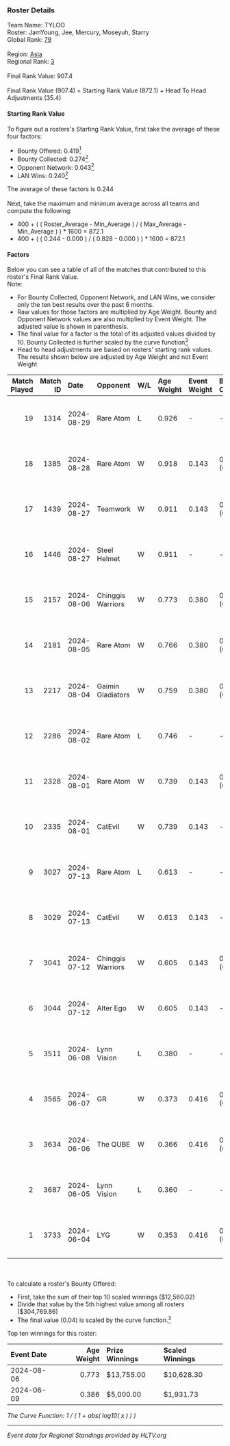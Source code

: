 ### Roster Details<br />
Team Name: TYLOO<br />
Roster: JamYoung, Jee, Mercury, Moseyuh, Starry<br />
Global Rank: [79](../../standings_global_2024_10_09.md)<br />
<br />
Region: [Asia]( ../../standings_asia_2024_10_09.md)<br />
Regional Rank: [3]( ../../standings_asia_2024_10_09.md)<br />
<br />
Final Rank Value:  907.4<br />
<br />
Final Rank Value (907.4) = Starting Rank Value (872.1) + Head To Head Adjustments (35.4)<br />

#### Starting Rank Value<br />
To figure out a rosters's Starting Rank Value, first take the average of these four factors:<br />
- Bounty Offered: 0.419[<sup>1</sup>](#table2)
- Bounty Collected: 0.274[<sup>2</sup>](#table1)
- Opponent Network: 0.043[<sup>2</sup>](#table1)
- LAN Wins: 0.240[<sup>2</sup>](#table1)

The average of these factors is 0.244<br />
<br />
Next, take the maximum and minimum average across all teams and compute the following:<br />
- 400 + ( ( Roster_Average - Min_Average ) / ( Max_Average - Min_Average ) ) * 1600 = 872.1
- 400 + ( ( 0.244 - 0.000 ) / ( 0.828 - 0.000 ) ) * 1600 = 872.1


#### Factors<br />
Below you can see a table of all of the matches that contributed to this roster's Final Rank Value.<br />
Note:<br />

- For Bounty Collected, Opponent Network, and LAN Wins, we consider only the ten best results over the past 6 months.
- Raw values for those factors are multiplied by Age Weight. Bounty and Opponent Network values are also multiplied by Event Weight. The adjusted value is shown in parenthesis.
- The final value for a factor is the total of its adjusted values divided by 10. Bounty Collected is further scaled by the curve function[<sup>3</sup>](#curveFunction)
- Head to head adjustments are based on rosters' starting rank values. The results shown below are adjusted by Age Weight and not Event Weight
<span id="table1"></span><br />


| Match Played | Match ID | Date       | Opponent          | W/L | Age Weight | Event Weight | Bounty Collected | Opponent Network | LAN Wins  | H2H Adj. | Roster                                   |
| -: | -: | :- | :- | :- | :- | :- | :- | :- | :- | -: | :- |
|           19 |     1314 | 2024-08-29 | Rare Atom         | L   | 0.926      | -            | -                | -                | -         |   -16.40 | JamYoung, Jee, Mercury, Moseyuh, Starry  |
|           18 |     1385 | 2024-08-28 | Rare Atom         | W   | 0.918      | 0.143        | 0.022 (0.003)    | 0.296 (0.039)    | 0 (0.000) |    12.49 | JamYoung, Jee, Mercury, Moseyuh, Starry  |
|           17 |     1439 | 2024-08-27 | Teamwork          | W   | 0.911      | 0.143        | 0.000 (0.000)    | 0.121 (0.016)    | 0 (0.000) |     1.90 | JamYoung, Jee, Mercury, Moseyuh, Starry  |
|           16 |     1446 | 2024-08-27 | Steel Helmet      | W   | 0.911      | -            | -                | -                | 0 (0.000) |     1.49 | JamYoung, Jee, Mercury, Moseyuh, Starry  |
|           15 |     2157 | 2024-08-06 | Chinggis Warriors | W   | 0.773      | 0.380        | 0.010 (0.003)    | 0.154 (0.045)    | 1 (0.773) |    10.63 | JamYoung, Jee, Mercury, Moseyuh, Starry  |
|           14 |     2181 | 2024-08-05 | Rare Atom         | W   | 0.766      | 0.380        | 0.022 (0.006)    | 0.296 (0.086)    | 1 (0.766) |    11.52 | JamYoung, Jee, Mercury, Moseyuh, Starry  |
|           13 |     2217 | 2024-08-04 | Gaimin Gladiators | W   | 0.759      | 0.380        | 0.020 (0.006)    | 0.500 (0.144)    | 1 (0.759) |    12.12 | JamYoung, Jee, Mercury, Moseyuh, Starry  |
|           12 |     2286 | 2024-08-02 | Rare Atom         | L   | 0.746      | -            | -                | -                | -         |   -12.15 | JamYoung, Jee, Mercury, Moseyuh, zhokiNg |
|           11 |     2328 | 2024-08-01 | Rare Atom         | W   | 0.739      | 0.143        | 0.022 (0.002)    | 0.296 (0.031)    | 0 (0.000) |    10.95 | JamYoung, Jee, Mercury, Moseyuh, zhokiNg |
|           10 |     2335 | 2024-08-01 | CatEvil           | W   | 0.739      | 0.143        | -                | 0.165 (0.017)    | 0 (0.000) |     4.12 | JamYoung, Jee, Mercury, Moseyuh, zhokiNg |
|            9 |     3027 | 2024-07-13 | Rare Atom         | L   | 0.613      | -            | -                | -                | -         |   -11.02 | JamYoung, Jee, Mercury, Moseyuh, zhokiNg |
|            8 |     3029 | 2024-07-13 | CatEvil           | W   | 0.613      | 0.143        | -                | 0.165 (0.014)    | 0 (0.000) |     2.94 | JamYoung, Jee, Mercury, Moseyuh, zhokiNg |
|            7 |     3041 | 2024-07-12 | Chinggis Warriors | W   | 0.605      | 0.143        | 0.010 (0.001)    | -                | 0 (0.000) |     9.43 | JamYoung, Jee, Mercury, Moseyuh, zhokiNg |
|            6 |     3044 | 2024-07-12 | Alter Ego         | W   | 0.605      | 0.143        | -                | 0.223 (0.019)    | -         |     2.36 | JamYoung, Jee, Mercury, Moseyuh, zhokiNg |
|            5 |     3511 | 2024-06-08 | Lynn Vision       | L   | 0.380      | -            | -                | -                | -         |    -5.99 | JamYoung, k4Mi, Mercury, Moseyuh, zdr    |
|            4 |     3565 | 2024-06-07 | GR                | W   | 0.373      | 0.416        | 0.004 (0.001)    | 0.128 (0.020)    | -         |     2.89 | JamYoung, k4Mi, Mercury, Moseyuh, zdr    |
|            3 |     3634 | 2024-06-06 | The QUBE          | W   | 0.366      | 0.416        | 0.003 (0.000)    | -                | -         |     2.43 | JamYoung, k4Mi, Mercury, Moseyuh, zdr    |
|            2 |     3687 | 2024-06-05 | Lynn Vision       | L   | 0.360      | -            | -                | -                | -         |    -5.71 | JamYoung, k4Mi, Mercury, Moseyuh, zdr    |
|            1 |     3733 | 2024-06-04 | LYG               | W   | 0.353      | 0.416        | 0.002 (0.000)    | -                | -         |     1.40 | JamYoung, k4Mi, Mercury, Moseyuh, zdr    |

<br />
<span id="table2"></span><br />
To calculate a roster's Bounty Offered:<br />

- First, take the sum of their top 10 scaled winnings ($12,560.02)
- Divide that value by the 5th highest value among all rosters ($304,769.86)
- The final value (0.04) is scaled by the curve function.[<sup>3</sup>](#curveFunction)

Top ten winnings for this roster:<br />

| Event Date | Age Weight | Prize Winnings | Scaled Winnings |
| :- | -: | :- | :- |
| 2024-08-06 |      0.773 | $13,755.00     | $10,628.30      |
| 2024-06-09 |      0.386 | $5,000.00      | $1,931.73       |


<span id="curveFunction"></span>_The Curve Function: 1 / ( 1 + abs( log10( x ) ) )_<br />

---
_Event data for Regional Standings provided by HLTV.org_<br />
